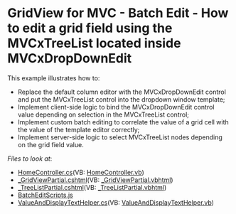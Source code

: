 # GridView for MVC - Batch Edit - How to edit a grid field using the MVCxTreeList located inside MVCxDropDownEdit

This example illustrates how to:
- Replace the default column editor with the MVCxDropDownEdit control and put the MVCxTreeList control into the dropdown window template;
- Implement client-side logic to bind the MVCxDropDownEdit control value depending on selection in the MVCxTreeList control;
- Implement custom batch editing to correlate the value of a grid cell with the value of the template editor correctly;
- Implement server-side logic to select MVCxTreeList nodes depending on the grid field value.


<!-- default file list --> 
*Files to look at*:

* [HomeController.cs](./CS/WebApplication1/Controllers/HomeController.cs)(VB: [HomeController.vb](./VB/WebApplication1/Controllers/HomeController.vb))
* [_GridViewPartial.cshtml](./CS/WebApplication1/Views/Home/_GridViewPartial.cshtml)(VB: [_GridViewPartial.vbhtml](./VB/WebApplication1/Views/Home/_GridViewPartial.vbhtml))
* [_TreeListPartial.cshtml](./CS/WebApplication1/Views/Home/_TreeListPartial.cshtml)(VB: [_TreeListPartial.vbhtml](./VB/WebApplication1/Views/Home/_TreeListPartial.vbhtml))
* [BatchEditScripts.js](./CS/WebApplication1/Scripts/CustomScripts/BatchEditScripts.js)
* [ValueAndDisplayTextHelper.cs](./CS/WebApplication1/Code/ValueAndDisplayTextHelper.cs)(VB: [ValueAndDisplayTextHelper.vb](./VB/WebApplication1/Code/ValueAndDisplayTextHelper.vb))

<!-- default file list end -->
